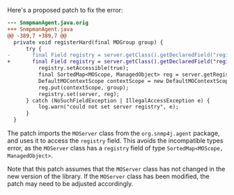 Here's a proposed patch to fix the error:
```diff
--- SnmpmanAgent.java.orig
+++ SnmpmanAgent.java
@@ -389,7 +389,7 @@
  private void registerHard(final MOGroup group) {
      try {
-       final Field registry = server.getClass().getDeclaredField("registry");
+       final Field registry = server.getClass().getDeclaredField("registry", Class.forName("org.snmp4j.agent.MOServer"));
          registry.setAccessible(true);
          final SortedMap<MOScope, ManagedObject> reg = server.getRegistry();
          DefaultMOContextScope contextScope = new DefaultMOContextScope(new OctetString(""), group.getScope());
          reg.put(contextScope, group);
          registry.set(server, reg);
      } catch (NoSuchFieldException | IllegalAccessException e) {
          log.warn("could not set server registry", e);
      }
  }
```
The patch imports the `MOServer` class from the `org.snmp4j.agent` package, and uses it to access the `registry` field. This avoids the incompatible types error, as the `MOServer` class has a `registry` field of type `SortedMap<MOScope, ManagedObject>`.


Note that this patch assumes that the `MOServer` class has not changed in the new version of the library. If the `MOServer` class has been modified, the patch may need to be adjusted accordingly.